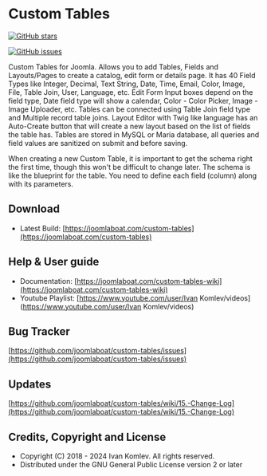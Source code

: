 # Custom Tables

[![GitHub stars](https://img.shields.io/github/stars/joomlaboat/custom-tables.svg?style=social&label=Star&maxAge=2592000)](https://GitHub.com/joomlaboat/custom-tables/stargazers/)

[![GitHub issues](https://img.shields.io/github/issues/joomlaboat/custom-tables.svg)](https://GitHub.com/joomlaboat/custom-tables/issues/)

Custom Tables for Joomla. Allows you to add Tables, Fields and Layouts/Pages to create a catalog, edit form or details
page.
It has 40 Field Types like Integer, Decimal, Text String, Date, Time, Email, Color, Image, File, Table Join, User,
Language, etc.
Edit Form Input boxes depend on the field type, Date field type will show a calendar, Color - Color Picker, Image -
Image Uploader, etc.
Tables can be connected using Table Join field type and Multiple record table joins.
Layout Editor with Twig like language has an Auto-Create button that will create a new layout based on the list of
fields the table has.
Tables are stored in MySQL or Maria database, all queries and field values are sanitized on submit and before saving.

When creating a new Custom Table, it is important to get the schema right the first time, though this won't be difficult
to change later.
The schema is like the blueprint for the table. You need to define each field (column) along with its parameters.

Download
--------

- Latest Build: [https://joomlaboat.com/custom-tables](https://joomlaboat.com/custom-tables)

Help & User guide
------------

- Documentation: [https://joomlaboat.com/custom-tables-wiki](https://joomlaboat.com/custom-tables-wiki)
- Youtube Playlist: [https://www.youtube.com/user/Ivan Komlev/videos](https://www.youtube.com/user/Ivan Komlev/videos)

Bug Tracker
------------
[https://github.com/joomlaboat/custom-tables/issues](https://github.com/joomlaboat/custom-tables/issues)

Updates
----------

[https://github.com/joomlaboat/custom-tables/wiki/15.-Change-Log](https://github.com/joomlaboat/custom-tables/wiki/15.-Change-Log)

Credits, Copyright and License
----------

* Copyright (C) 2018 - 2024 Ivan Komlev. All rights reserved.
* Distributed under the GNU General Public License version 2 or later

